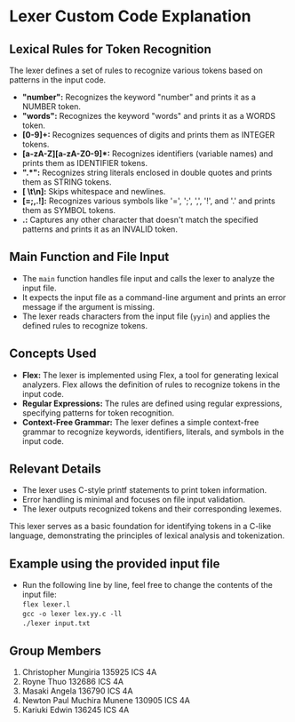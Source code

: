 # Lexer Custom Code Explanation

## Lexical Rules for Token Recognition

The lexer defines a set of rules to recognize various tokens based on patterns in the input code.

- **"number":** Recognizes the keyword "number" and prints it as a NUMBER token.
- **"words":** Recognizes the keyword "words" and prints it as a WORDS token.
- **[0-9]+:** Recognizes sequences of digits and prints them as INTEGER tokens.
- **[a-zA-Z][a-zA-Z0-9]*:** Recognizes identifiers (variable names) and prints them as IDENTIFIER tokens.
- **\".*\":** Recognizes string literals enclosed in double quotes and prints them as STRING tokens.
- **[ \t\n]:** Skips whitespace and newlines.
- **[=;,.!]:** Recognizes various symbols like '=', ';', ',', '!', and '.' and prints them as SYMBOL tokens.
- **.:** Captures any other character that doesn't match the specified patterns and prints it as an INVALID token.

## Main Function and File Input

- The `main` function handles file input and calls the lexer to analyze the input file.
- It expects the input file as a command-line argument and prints an error message if the argument is missing.
- The lexer reads characters from the input file (`yyin`) and applies the defined rules to recognize tokens.

## Concepts Used

- **Flex:** The lexer is implemented using Flex, a tool for generating lexical analyzers. Flex allows the definition of rules to recognize tokens in the input code.
- **Regular Expressions:** The rules are defined using regular expressions, specifying patterns for token recognition.
- **Context-Free Grammar:** The lexer defines a simple context-free grammar to recognize keywords, identifiers, literals, and symbols in the input code.

## Relevant Details

- The lexer uses C-style printf statements to print token information.
- Error handling is minimal and focuses on file input validation.
- The lexer outputs recognized tokens and their corresponding lexemes.

This lexer serves as a basic foundation for identifying tokens in a C-like language, demonstrating the principles of lexical analysis and tokenization.

## Example using the provided input file
- Run the following line by line, feel free to change the contents of the input file: \
  ```flex lexer.l```\
  ```gcc -o lexer lex.yy.c -ll```\
  ```./lexer input.txt```

## Group Members
1. Christopher Mungiria 135925 ICS 4A
2. Royne Thuo 132686 ICS 4A
3. Masaki Angela 136790 ICS 4A
4. Newton Paul Muchira Munene 130905 ICS 4A
5. Kariuki Edwin 136245 ICS 4A
